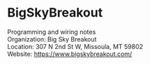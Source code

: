 # BigSkyBreakout
Programming and wiring notes  
Organization: Big Sky Breakout  
Location: 307 N 2nd St W, Missoula, MT 59802  
Website: https://www.bigskybreakout.com/  

